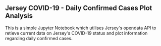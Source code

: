 ## Jersey COVID-19 - Daily Confirmed Cases Plot Analysis
This is a simple Jupyter Notebook which utilises Jersey's opendata API to retieve current data on Jersey's COVID-19 status and plot information regarding daily confirmed cases.

